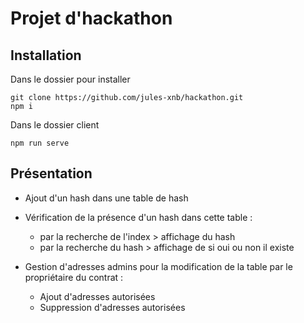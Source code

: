 # Projet d'hackathon
## Installation
Dans le dossier pour installer
```
git clone https://github.com/jules-xnb/hackathon.git
npm i
```

Dans le dossier client 
```
npm run serve
```

## Présentation

- Ajout d'un hash dans une table de hash

- Vérification de la présence d'un hash dans cette table :
    - par la recherche de l'index > affichage du hash
    - par la recherche du hash > affichage de si oui ou non il existe

- Gestion d'adresses admins pour la modification de la table par le propriétaire du contrat :
    - Ajout d'adresses autorisées
    - Suppression d'adresses autorisées


